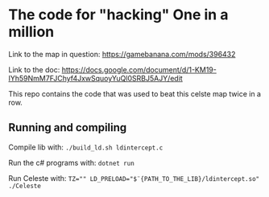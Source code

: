 # The code for "hacking" One in a million
Link to the map in question: https://gamebanana.com/mods/396432

Link to the doc: https://docs.google.com/document/d/1-KM19-IYh59NmM7FJChyf4JxwSquoyYuQl0SRBJ5AJY/edit

This repo contains the code that was used to beat this celste map twice in a row.

## Running and compiling

Compile lib with: `./build_ld.sh ldintercept.c`

Run the c# programs with: `dotnet run`

Run Celeste with: `TZ="" LD_PRELOAD="$¨{PATH_TO_THE_LIB}/ldintercept.so" ./Celeste`
